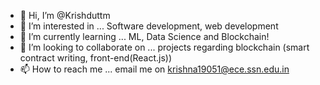 - 👋 Hi, I’m @Krishduttm
- 👀 I’m interested in ... Software development, web development
- 🌱 I’m currently learning ... ML, Data Science and Blockchain!
- 💞️ I’m looking to collaborate on ... projects regarding blockchain (smart contract writing, front-end(React.js))
- 📫 How to reach me ... email me on krishna19051@ece.ssn.edu.in

<!---
Krishduttm/Krishduttm is a ✨ special ✨ repository because its `README.md` (this file) appears on your GitHub profile.
You can click the Preview link to take a look at your changes.
--->
